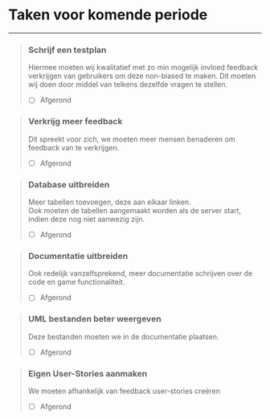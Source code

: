 # Taken voor komende periode

---

> ### Schrijf een testplan 
> 
> Hiermee moeten wij kwalitatief met zo min mogelijk invloed feedback verkrijgen van gebruikers 
> om deze non-biased te maken. Dit moeten wij doen door middel van telkens
> dezelfde vragen te stellen.
> - [ ] Afgerond

> ### Verkrijg meer feedback 
> 
> Dit spreekt voor zich, we moeten meer mensen benaderen om feedback
> van te verkrijgen.
> - [ ] Afgerond

> ### Database uitbreiden 
> 
> Meer tabellen toevoegen, deze aan elkaar linken. <br>
> Ook moeten de tabellen aangemaakt worden als de server start, indien
> deze nog niet aanwezig zijn.
> - [ ] Afgerond

> ### Documentatie uitbreiden 
> 
> Ook redelijk vanzelfsprekend, meer documentatie schrijven over de
> code en game functionaliteit.
> - [ ] Afgerond

> ### UML bestanden beter weergeven 
> 
> Deze bestanden moeten we in de documentatie plaatsen.
> - [ ] Afgerond

> ### Eigen User-Stories aanmaken 
> 
> We moeten afhankelijk van feedback user-stories creëren
> - [ ] Afgerond